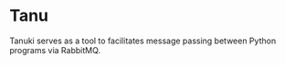 # Tanu

Tanuki serves as a tool to facilitates message passing between Python programs via RabbitMQ.

